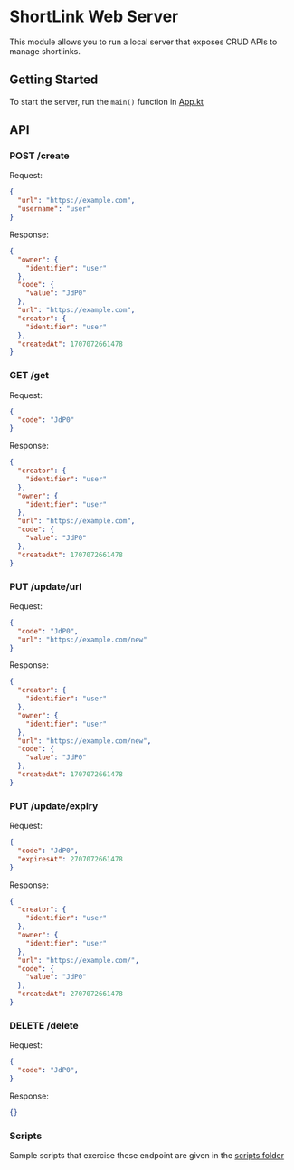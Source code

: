 # ShortLink Web Server

This module allows you to run a local server that exposes CRUD APIs to manage shortlinks.

## Getting Started

To start the server, run the `main()` function in [App.kt](src/main/kotlin/App.kt)

## API

### POST /create

Request:
```json
{
  "url": "https://example.com",
  "username": "user"
}
```

Response:
```json
{
  "owner": {
    "identifier": "user"
  },
  "code": {
    "value": "JdP0"
  },
  "url": "https://example.com",
  "creator": {
    "identifier": "user"
  },
  "createdAt": 1707072661478
}
```

### GET /get

Request:
```json
{
  "code": "JdP0"
}
```

Response:
```json
{
  "creator": {
    "identifier": "user"
  },
  "owner": {
    "identifier": "user"
  },
  "url": "https://example.com",
  "code": {
    "value": "JdP0"
  },
  "createdAt": 1707072661478
}
```

### PUT /update/url

Request:
```json
{
  "code": "JdP0",
  "url": "https://example.com/new"
}
```

Response:
```json
{
  "creator": {
    "identifier": "user"
  },
  "owner": {
    "identifier": "user"
  },
  "url": "https://example.com/new",
  "code": {
    "value": "JdP0"
  },
  "createdAt": 1707072661478
}
```

### PUT /update/expiry

Request:
```json
{
  "code": "JdP0",
  "expiresAt": 2707072661478
}
```

Response:
```json
{
  "creator": {
    "identifier": "user"
  },
  "owner": {
    "identifier": "user"
  },
  "url": "https://example.com/",
  "code": {
    "value": "JdP0"
  },
  "createdAt": 2707072661478
}
```

### DELETE /delete

Request:
```json
{
  "code": "JdP0",
}
```

Response:
```json
{}
```

### Scripts

Sample scripts that exercise these endpoint are given in the [scripts folder](../scripts)
